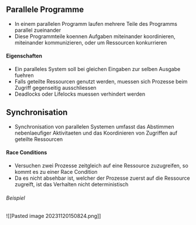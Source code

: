 ## Parallele Programme
- In einem parallelen Programm laufen mehrere Teile des Programms parallel zueinander
- Diese Programmteile koennen Aufgaben miteinander koordinieren, miteinander kommunizieren, oder um Ressourcen konkurrieren
#### Eigenschaften
- Ein paralleles System soll bei gleichen Eingaben zur selben Ausgabe fuehren
- Falls geteilte Ressourcen genutzt werden, muessen sich Prozesse beim Zugriff gegenseitig ausschliessen
- Deadlocks oder Lifelocks muessen verhindert werden
## Synchronisation
- Synchronisation von parallelen Systemen umfasst das Abstimmen nebenlaeufiger Aktivitaeten und das Koordinieren von Zugriffen auf geteilte Ressourcen
#### Race Conditions
- Versuchen zwei Prozesse zeitgleich auf eine Ressource zuzugreifen, so kommt es zu einer Race Condition
- Da es nicht absehbar ist, welcher der Prozesse zuerst auf die Ressource zugreift, ist das Verhalten nicht deterministisch
###### Beispiel
![[Pasted image 20231120150824.png]]
